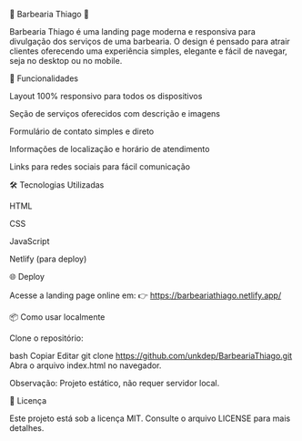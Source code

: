 💈 Barbearia Thiago 💈

Barbearia Thiago é uma landing page moderna e responsiva para divulgação dos serviços de uma barbearia. O design é pensado para atrair clientes oferecendo uma experiência simples, elegante e fácil de navegar, seja no desktop ou no mobile.

🚀 Funcionalidades

Layout 100% responsivo para todos os dispositivos

Seção de serviços oferecidos com descrição e imagens

Formulário de contato simples e direto

Informações de localização e horário de atendimento

Links para redes sociais para fácil comunicação

🛠️ Tecnologias Utilizadas

HTML

CSS

JavaScript

Netlify (para deploy)

🌐 Deploy

Acesse a landing page online em:
👉 https://barbeariathiago.netlify.app/

📦 Como usar localmente

Clone o repositório:

bash
Copiar
Editar
git clone https://github.com/unkdep/BarbeariaThiago.git
Abra o arquivo index.html no navegador.

Observação: Projeto estático, não requer servidor local.

📄 Licença

Este projeto está sob a licença MIT. Consulte o arquivo LICENSE para mais detalhes.


